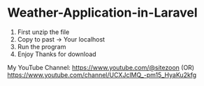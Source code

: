 # Weather-Application-in-Laravel
1. First unzip the file
2. Copy to past -> Your localhost
3. Run the program
4. Enjoy
Thanks for download

My YouTube Channel:
https://www.youtube.com/@sitezoon
(OR)
https://www.youtube.com/channel/UCXJclMQ_-pm15_HyaKu2kfg
